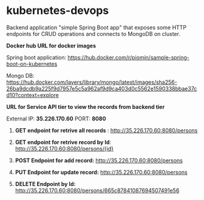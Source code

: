 # kubernetes-devops

Backend application "simple Spring Boot app" that exposes some HTTP endpoints for CRUD operations and connects to MongoDB on cluster.

**Docker hub URL for docker images**

Spring boot application: https://hub.docker.com/r/piomin/sample-spring-boot-on-kubernetes

Mongo DB: https://hub.docker.com/layers/library/mongo/latest/images/sha256-26ba9dcdb9a225f9d7957e5c5a962af9d9ca403d0c5562e1590338bbae37cd10?context=explore

**URL for Service API tier to view the records from backend tier**

External IP: **35.226.170.60**  PORT: **8080**

1. **GET endpoint for retrive all records** : http://35.226.170.60:8080/persons

2. **GET endpoint for retrive record by Id**: http://35.226.170.60:8080/persons/{id}

3. **POST Endpoint for add record:** http://35.226.170.60:8080/persons

4. **PUT Endpoint for update record:** http://35.226.170.60:8080/persons

5. **DELETE Endpoint by Id:** http://35.226.170.60:8080/persons/665c87841087694507491e56







